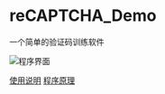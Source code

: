 # reCAPTCHA_Demo
一个简单的验证码训练软件

![程序界面](https://github.com/Releasel0ck/reCAPTCHA_Demo/main.png "程序图片")

[使用说明](https://www.releasel0ck.top/?p=247)
[程序原理](https://www.releasel0ck.top/?p=205)

